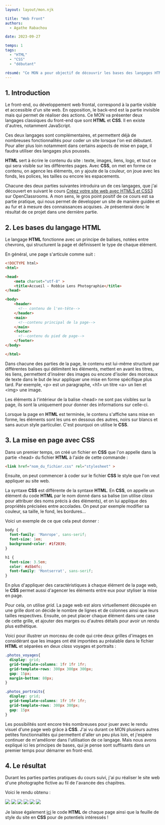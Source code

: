 ```yaml
---
layout: layout/mon.njk

title: "Web Front"
authors:
  - Agathe Rabachou

date: 2023-09-27

temps: 1
tags:
  - "HTML"
  - "CSS"
  - "débutant"

résumé: "Ce MON a pour objectif de découvrir les bases des langages HTML et CSS afin d'être capable de coder des sites web simples."
---
```

## 1. Introduction

Le front-end, ou développement web frontal, correspond à la partie visible et accessible d'un site web. En opposition, le back-end est la partie invisible mais qui permet de réaliser des actions.
Ce MON va présenter deux langages classiques du front-end que sont **HTML** et **CSS**. Il en existe d'autres, notamment JavaScript.

Ces deux langages sont complémentaires, et permettent déjà de nombreuses fonctionnalités pour coder un site lorsque l'on est débutant. Pour aller plus loin notamment dans certains aspects de mise en page, il faudra utiliser des langages plus poussés.

**HTML** sert à écrire le contenu du site : texte, images, liens, logo, et tout ce qui sera visible sur les différentes pages. Avec **CSS**, on met en forme ce contenu, on agence les éléments, on y ajoute de la couleur, on joue avec les fonds,  les polices, les tailles ou encore les espacements.

Chacune des deux parties suivantes introduira un de ces langages, que j'ai découvert en suivant le cours [Créez votre site web avec HTML5 et CSS3](https://openclassrooms.com/fr/courses/1603881-creez-votre-site-web-avec-html5-et-css3) sur OpenClassrooms. A mon sens, le gros point positif de ce cours est sa partie pratique, qui nous permet de développer un site de manière guidée et au fur et à mesure des connaissances acquises. Je présenterai donc le résultat de ce projet dans une dernière partie.

## 2. Les bases du langage HTML

Le langage **HTML** fonctionne avec un principe de balises, notées entre chevrons, qui structurent la page et définissent le type de chaque élément.

En général, une page s'articule comme suit :
```html
<!DOCTYPE html>
<html>

<head>
    <meta charset="utf-8" >
    <title>Accueil - Robbie Lens Photographie</title>
</head>

<body>
    <header>
      <!-- contenu de l'en-tête-->
    </header>
    <main>
      <!--contenu principal de la page-->
    </main>
    <footer>
      <!--contenu du pied de page-->
    </footer>
</body>

</html>
```

Dans chacune des parties de la page, le contenu est lui-même structuré par différentes balises qui délimitent les éléments, mettent en avant les titres, les liens, permettent d'insérer des images ou encore d'isoler des morceaux de texte dans le but de leur appliquer une mise en forme spécifique plus tard. Par exemple, \<p\> est un paragraphe, \<h1\> un titre \<a\> un lien et \<img\> une image.

Les éléments à l'intérieur de la balise \<head\> ne sont pas visibles sur la page, ils sont la uniquement pour donner des informations sur celle-ci.

Lorsque la page en **HTML** est terminée, le contenu s'affiche sans mise en forme, les éléments sont les uns en dessous des autres, noirs sur blancs et sans aucun style particulier. C'est pourquoi on utilise le **CSS**.

## 3. La mise en page avec CSS

Dans un premier temps, on créé un fichier en **CSS** que l'on appelle dans la partie \<head\> du fichier **HTML** à l'aide de cette commande :
```html
<link href="nom_du_fichier.css" rel="stylesheet" >
```

Ensuite, on peut commencer à coder sur le fichier **CSS** le style que l'on veut appliquer au site web.

La syntaxe **CSS** est différente de la syntaxe **HTML**. En **CSS**, on appelle un élément du code **HTML** par le nom donné dans sa balise (on utilise *class* pour attribuer des noms précis à des éléments), et on lui applique des propriétés précisées entre accolades. On peut par exemple modifier sa couleur, sa taille, le fond, les bordures...

Voici un exemple de ce que cela peut donner :
```css
body {
  font-family: 'Manrope', sans-serif;
  font-size: 1em;
  background-color: #1f2039;
}

h1 {
  font-size: 3.5em;
  color: #a5b4fc;
  font-family: 'Montserrat', sans-serif;
}
```

En plus d'appliquer des caractéristiques à chaque élément de la page web, le **CSS** permet aussi d'agencer les éléments entre eux pour styliser la mise en page.

Pour cela, on utilise *grid*. La page web est alors virtuellement découpée en une grille dont on décide le nombre de lignes et de colonnes ainsi que leurs tailles respectives. Ensuite, on peut placer chaque élément dans une case de cette grille, et ajouter des marges ou d'autres détails pour avoir un rendu plus esthétique.

Voici pour illustrer un morceau de code qui crée deux grilles d'images en considérant que les images ont été importées au préalable dans le fichier **HTML** et séparées en deux *class* voyages et portraits :

```css
.photos_voyages{
  display: grid;
  grid-template-columns: 1fr 1fr 1fr;
  grid-template-rows: 300px 300px 300px;
  gap: 15px;
  margin-bottom: 80px;
}

.photos_portraits{
  display: grid;
  grid-template-columns: 1fr 1fr 1fr;
  grid-template-rows: 300px 300px;
  gap: 15px
}
```

Les possibilités sont encore très nombreuses pour jouer avec le rendu visuel d'une page web grâce à **CSS**. J'ai vu durant ce MON plusieurs autres petites fonctionnalités qui permettent d'aller un peu plus loin, et j'espère continuer de m'améliorer dans l'utilisation de ce langage. Mais nous avons expliqué ici les principes de bases, qui je pense sont suffisants dans un premier temps pour démarrer en front-end.

## 4. Le résultat

Durant les parties parties pratiques du cours suivi, j'ai pu réaliser le site web d'une photographe fictive au fil de l'avancée des chapitres.

Voici le rendu obtenu :

<img src="accueil_site1.jpg">
<img src="accueil_site2.jpg">
<img src="a_propos.jpg">
<img src="portfolio1.jpg">
<img src="portfolio2.jpg">
<img src="portfolio3.jpg">

Je laisse également [ici](https://github.com/do-it-ecm/do-it/blob/main/src/promos/2023-2024/Agathe-Rabachou/mon/temps-1.1/codes_sites.md) le code **HTML** de chaque page ainsi que la feuille de style du site en **CSS** pour de potentiels intéressés !